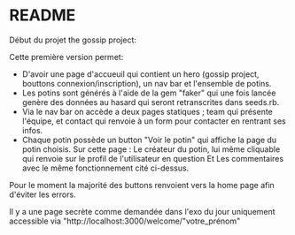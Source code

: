 # README

Début du projet the gossip project:

Cette première version permet:

- D'avoir une page d'accueuil qui contient un hero (gossip project, bouttons connexion/inscription), un nav bar et l'ensemble de potins.
- Les potins sont générés à l'aide de la gem "faker" qui une fois lancée genère des données au hasard qui seront retranscrites dans seeds.rb.
- Via le nav bar on accède a deux pages statiques ; team qui présente l'équipe, et contact qui renvoie à un form pour contacter en rentrant ses infos.
- Chaque potin possède un button "Voir le potin" qui affiche la page du potin choisis.
 Sur cette page :
Le créateur du potin, lui même cliquable qui renvoie sur le profil de l'utilisateur en question
Et Les commentaires avec le même fonctionnement cité ci-dessus.

Pour le moment la majorité des buttons renvoient vers la home page afin d'éviter les errors.

Il y a une page secrète comme demandée dans l'exo du jour uniquement accessible via "http://localhost:3000/welcome/"votre_prénom"
